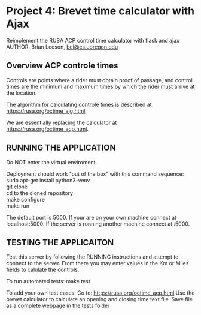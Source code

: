 # Project 4:  Brevet time calculator with Ajax
Reimplement the RUSA ACP control time calculator with flask and ajax
AUTHOR: Brian Leeson, bel@cs.uoregon.edu

## Overview ACP controle times

Controls are points where a rider must obtain proof of passage,
and control times are the minimum and maximum times by which the 
rider must arrive at the location.   

The algorithm for calculating controle times is described at
https://rusa.org/octime_alg.html.

We are essentially replacing the calculator at
https://rusa.org/octime_acp.html.

## RUNNING THE APPLICATION
Do NOT enter the virtual enviroment.

Deployment should work "out of the box" with this command sequence:
sudo apt-get install python3-venv  
git clone <gitURL>  
cd to the cloned repository  
make configure  
make run  

The default port is 5000. If your are on your own machine connect at localhost:5000. 
If the server is running another machine connect at <OtherMachineIP>:5000.
 
## TESTING THE APPLICAITON
Test this server by following the RUNNING instructions and attempt to connect to the server.
From there you may enter values in the Km or Miles fields to calulate the controls.

To run automated tests:
	make test

To add your own test cases:
	Go to: https://rusa.org/octime_acp.html
	Use the brevet calculator to calculate an opening and closing time text file.
	Save file as a complete webpage in the tests folder


